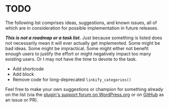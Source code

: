 # TODO

The following list comprises ideas, suggestions, and known issues, all of which are in consideration for possible implementation in future releases.

***This is not a roadmap or a task list.*** Just because something is listed does not necessarily mean it will ever actually get implemented. Some might be bad ideas. Some might be impractical. Some might either not benefit enough users to justify the effort or might negatively impact too many existing users. Or I may not have the time to devote to the task.

* Add shortcode
* Add block
* Remove code for long-deprecated `linkify_categories()`

Feel free to make your own suggestions or champion for something already on the list (via the [plugin's support forum on WordPress.org](https://wordpress.org/support/plugin/linkify-categories/) or on [GitHub](https://github.com/coffee2code/linkify-categories/) as an issue or PR).